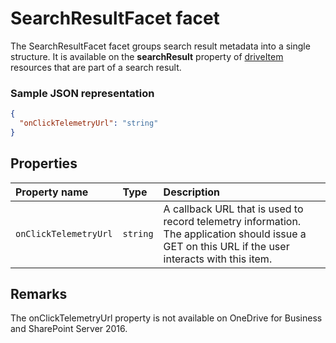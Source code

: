 # SearchResultFacet facet
The SearchResultFacet facet groups search result metadata into a single structure.
It is available on the **searchResult** property of [driveItem][item-resource] resources that
are part of a search result.

### Sample JSON representation

<!-- { "blockType": "resource", "@odata.type": "oneDrive.searchResult" } -->
```json
{
  "onClickTelemetryUrl": "string"
}
```

## Properties

| Property name         | Type     | Description                                                                                                                             |
|:----------------------|:---------|:----------------------------------------------------------------------------------------------------------------------------------------|
| `onClickTelemetryUrl` | `string` | A callback URL that is used to record telemetry information. The application should issue a GET on this URL if the user interacts with this item. |

[item-resource]: ../resources/driveitem.md

## Remarks

The onClickTelemetryUrl property is not available on OneDrive for Business and SharePoint Server 2016.

<!-- {
  "type": "#page.annotation",
  "description": "The search result facet indicates an item is from a search.",
  "keywords": "search result facet",
  "section": "documentation",
  "tocPath": "Facets/SearchResult"
} -->
